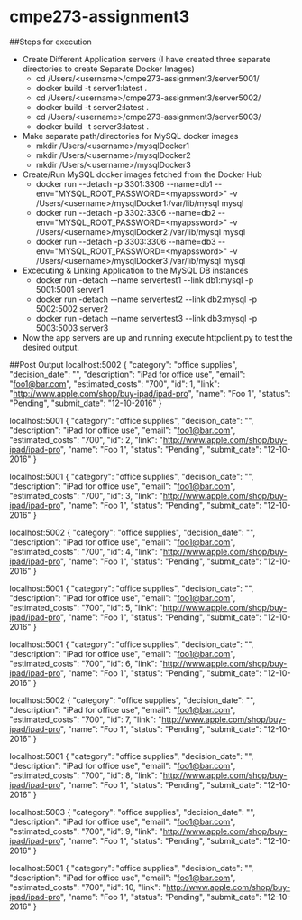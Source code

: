 # cmpe273-assignment3
##Steps for execution
 - Create Different Application servers (I have created three separate directories to create Separate Docker Images)
    -  cd /Users/\<username>/cmpe273-assignment3/server5001/
    -  docker build -t server1:latest .
    -  cd /Users/\<username>/cmpe273-assignment3/server5002/
    -  docker build -t server2:latest .
    -  cd /Users/\<username>/cmpe273-assignment3/server5003/
    -  docker build -t server3:latest .
 - Make separate path/directories for MySQL docker images
    -  mkdir /Users/\<username>/mysqlDocker1
    -  mkdir /Users/\<username>/mysqlDocker2
    -  mkdir /Users/\<username>/mysqlDocker3
 - Create/Run MySQL docker images fetched from the Docker Hub
    -  docker run --detach -p 3301:3306 --name=db1 --env="MYSQL_ROOT_PASSWORD=\<myapssword>" -v /Users/\<username>/mysqlDocker1:/var/lib/mysql mysql
    -  docker run --detach -p 3302:3306 --name=db2 --env="MYSQL_ROOT_PASSWORD=\<myapssword>" -v /Users/\<username>/mysqlDocker2:/var/lib/mysql mysql
    -  docker run --detach -p 3303:3306 --name=db3 --env="MYSQL_ROOT_PASSWORD=\<myapssword>" -v /Users/\<username>/mysqlDocker3:/var/lib/mysql mysql
 - Excecuting & Linking Application to the MySQL DB instances
    -  docker run -detach --name servertest1 --link db1:mysql -p 5001:5001  server1
    -  docker run -detach --name servertest2 --link db2:mysql -p 5002:5002  server2
    -  docker run -detach --name servertest3 --link db3:mysql -p 5003:5003  server3
 - Now the app servers are up and running execute httpclient.py to test the desired output.

##Post Output
localhost:5002
{
  "category": "office supplies", 
  "decision_date": "", 
  "description": "iPad for office use", 
  "email": "foo1@bar.com", 
  "estimated_costs": "700", 
  "id": 1, 
  "link": "http://www.apple.com/shop/buy-ipad/ipad-pro", 
  "name": "Foo 1", 
  "status": "Pending", 
  "submit_date": "12-10-2016"
}

localhost:5001
{
  "category": "office supplies", 
  "decision_date": "", 
  "description": "iPad for office use", 
  "email": "foo1@bar.com", 
  "estimated_costs": "700", 
  "id": 2, 
  "link": "http://www.apple.com/shop/buy-ipad/ipad-pro", 
  "name": "Foo 1", 
  "status": "Pending", 
  "submit_date": "12-10-2016"
}

localhost:5001
{
  "category": "office supplies", 
  "decision_date": "", 
  "description": "iPad for office use", 
  "email": "foo1@bar.com", 
  "estimated_costs": "700", 
  "id": 3, 
  "link": "http://www.apple.com/shop/buy-ipad/ipad-pro", 
  "name": "Foo 1", 
  "status": "Pending", 
  "submit_date": "12-10-2016"
}

localhost:5002
{
  "category": "office supplies", 
  "decision_date": "", 
  "description": "iPad for office use", 
  "email": "foo1@bar.com", 
  "estimated_costs": "700", 
  "id": 4, 
  "link": "http://www.apple.com/shop/buy-ipad/ipad-pro", 
  "name": "Foo 1", 
  "status": "Pending", 
  "submit_date": "12-10-2016"
}

localhost:5001
{
  "category": "office supplies", 
  "decision_date": "", 
  "description": "iPad for office use", 
  "email": "foo1@bar.com", 
  "estimated_costs": "700", 
  "id": 5, 
  "link": "http://www.apple.com/shop/buy-ipad/ipad-pro", 
  "name": "Foo 1", 
  "status": "Pending", 
  "submit_date": "12-10-2016"
}

localhost:5001
{
  "category": "office supplies", 
  "decision_date": "", 
  "description": "iPad for office use", 
  "email": "foo1@bar.com", 
  "estimated_costs": "700", 
  "id": 6, 
  "link": "http://www.apple.com/shop/buy-ipad/ipad-pro", 
  "name": "Foo 1", 
  "status": "Pending", 
  "submit_date": "12-10-2016"
}

localhost:5002
{
  "category": "office supplies", 
  "decision_date": "", 
  "description": "iPad for office use", 
  "email": "foo1@bar.com", 
  "estimated_costs": "700", 
  "id": 7, 
  "link": "http://www.apple.com/shop/buy-ipad/ipad-pro", 
  "name": "Foo 1", 
  "status": "Pending", 
  "submit_date": "12-10-2016"
}

localhost:5001
{
  "category": "office supplies", 
  "decision_date": "", 
  "description": "iPad for office use", 
  "email": "foo1@bar.com", 
  "estimated_costs": "700", 
  "id": 8, 
  "link": "http://www.apple.com/shop/buy-ipad/ipad-pro", 
  "name": "Foo 1", 
  "status": "Pending", 
  "submit_date": "12-10-2016"
}

localhost:5003
{
  "category": "office supplies", 
  "decision_date": "", 
  "description": "iPad for office use", 
  "email": "foo1@bar.com", 
  "estimated_costs": "700", 
  "id": 9, 
  "link": "http://www.apple.com/shop/buy-ipad/ipad-pro", 
  "name": "Foo 1", 
  "status": "Pending", 
  "submit_date": "12-10-2016"
}

localhost:5001
{
  "category": "office supplies", 
  "decision_date": "", 
  "description": "iPad for office use", 
  "email": "foo1@bar.com", 
  "estimated_costs": "700", 
  "id": 10, 
  "link": "http://www.apple.com/shop/buy-ipad/ipad-pro", 
  "name": "Foo 1", 
  "status": "Pending", 
  "submit_date": "12-10-2016"
}
